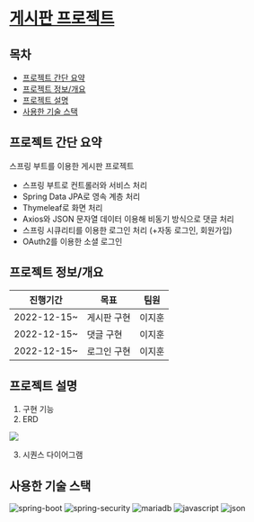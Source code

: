 # [게시판 프로젝트](http://github.com/ji-hoooon/BootProject)


## 목차
* [프로젝트 간단 요약](#프로젝트-간단-요약)<br>
* [프로젝트 정보/개요](#프로젝트-정보개요)<br>
* [프로젝트 설명](#프로젝트-설명)<br>
* [사용한 기술 스택](#사용한-기술-스택)<br>


## 프로젝트 간단 요약
스프링 부트를 이용한 게시판 프로젝트
* 스프링 부트로 컨트롤러와 서비스 처리
* Spring Data JPA로 영속 계층 처리
* Thymeleaf로 화면 처리
* Axios와 JSON 문자열 데이터 이용해 비동기 방식으로 댓글 처리
* 스프링 시큐리티를 이용한 로그인 처리 (+자동 로그인, 회원가입)
* OAuth2를 이용한 소셜 로그인


## 프로젝트 정보/개요
|진행기간|목표|팀원|
|------|---|---|
|2022-12-15~ | 게시판 구현 |이지훈|
|2022-12-15~ | 댓글 구현 |이지훈|
|2022-12-15~ | 로그인 구현 |이지훈|


## 프로젝트 설명
1. 구현 기능
2. ERD 
<img src="https://img1.daumcdn.net/thumb/R1280x0/?scode=mtistory2&fname=https%3A%2F%2Fblog.kakaocdn.net%2Fdn%2Fdk5CA5%2FbtrTReKyvEJ%2F9LuSipELSbTEJVOk1jKU7K%2Fimg.png">
          
3. 시퀀스 다이어그램


## 사용한 기술 스택
![spring-boot](https://img.shields.io/badge/Spring_Boot-F2F4F9?style=for-the-badge&logo=spring-boot)
![spring-security](https://img.shields.io/badge/Spring_Security-6DB33F?style=for-the-badge&logo=Spring-Security&logoColor=white)
![mariadb](https://img.shields.io/badge/MariaDB-003545?style=for-the-badge&logo=mariadb&logoColor=white)
![javascript](https://img.shields.io/badge/JavaScript-323330?style=for-the-badge&logo=javascript&logoColor=F7DF1E)
![json](https://img.shields.io/badge/json-5E5C5C?style=for-the-badge&logo=json&logoColor=white)
